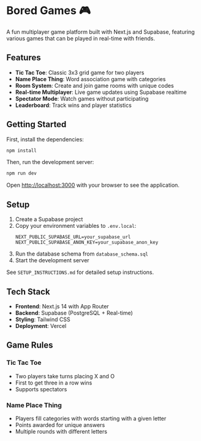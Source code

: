 # Bored Games 🎮

A fun multiplayer game platform built with Next.js and Supabase, featuring various games that can be played in real-time with friends.

## Features

- **Tic Tac Toe**: Classic 3x3 grid game for two players
- **Name Place Thing**: Word association game with categories
- **Room System**: Create and join game rooms with unique codes
- **Real-time Multiplayer**: Live game updates using Supabase realtime
- **Spectator Mode**: Watch games without participating
- **Leaderboard**: Track wins and player statistics

## Getting Started

First, install the dependencies:

```bash
npm install
```

Then, run the development server:

```bash
npm run dev
```

Open [http://localhost:3000](http://localhost:3000) with your browser to see the application.

## Setup

1. Create a Supabase project
2. Copy your environment variables to `.env.local`:
   ```
   NEXT_PUBLIC_SUPABASE_URL=your_supabase_url
   NEXT_PUBLIC_SUPABASE_ANON_KEY=your_supabase_anon_key
   ```
3. Run the database schema from `database_schema.sql`
4. Start the development server

See `SETUP_INSTRUCTIONS.md` for detailed setup instructions.

## Tech Stack

- **Frontend**: Next.js 14 with App Router
- **Backend**: Supabase (PostgreSQL + Real-time)
- **Styling**: Tailwind CSS
- **Deployment**: Vercel

## Game Rules

### Tic Tac Toe
- Two players take turns placing X and O
- First to get three in a row wins
- Supports spectators

### Name Place Thing
- Players fill categories with words starting with a given letter
- Points awarded for unique answers
- Multiple rounds with different letters
